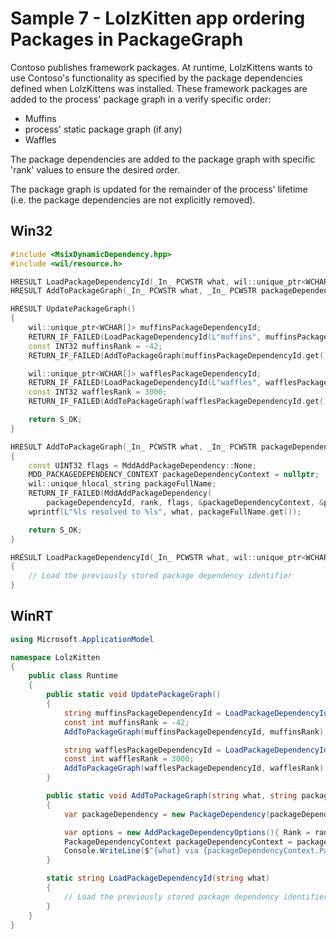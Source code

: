 # Sample 7 - LolzKitten app ordering Packages in PackageGraph

Contoso publishes framework packages. At runtime, LolzKittens wants to use Contoso's functionality as specified by the package dependencies defined when LolzKittens was installed. These framework packages are added to the process' package graph in a verify specific order:
* Muffins
* process' static package graph (if any)
* Waffles

The package dependencies are added to the package graph with specific 'rank' values to ensure the desired order.

The package graph is updated for the remainder of the process' lifetime (i.e. the package dependencies are not explicitly removed).

## Win32

```c++
#include <MsixDynamicDependency.hpp>
#include <wil/resource.h>

HRESULT LoadPackageDependencyId(_In_ PCWSTR what, wil::unique_ptr<WCHAR[]>& packageDependencyId);
HRESULT AddToPackageGraph(_In_ PCWSTR what, _In_ PCWSTR packageDependencyId, INT32 rank);

HRESULT UpdatePackageGraph()
{
    wil::unique_ptr<WCHAR[]> muffinsPackageDependencyId;
    RETURN_IF_FAILED(LoadPackageDependencyId(L"muffins", muffinsPackageDependencyId));
    const INT32 muffinsRank = -42;
    RETURN_IF_FAILED(AddToPackageGraph(muffinsPackageDependencyId.get(), muffinsRank));

    wil::unique_ptr<WCHAR[]> wafflesPackageDependencyId;
    RETURN_IF_FAILED(LoadPackageDependencyId(L"waffles", wafflesPackageDependencyId));
    const INT32 wafflesRank = 3000;
    RETURN_IF_FAILED(AddToPackageGraph(wafflesPackageDependencyId.get(), wafflesRank));

    return S_OK;
}

HRESULT AddToPackageGraph(_In_ PCWSTR what, _In_ PCWSTR packageDependencyId, INT32 rank)
{
    const UINT32 flags = MddAddPackageDependency::None;
    MDD_PACKAGEDEPENDENCY_CONTEXT packageDependencyContext = nullptr;
    wil::unique_hlocal_string packageFullName;
    RETURN_IF_FAILED(MddAddPackageDependency(
        packageDependencyId, rank, flags, &packageDependencyContext, &packageFullName));
    wprintf(L"%ls resolved to %ls", what, packageFullName.get());

    return S_OK;
}

HRESULT LoadPackageDependencyId(_In_ PCWSTR what, wil::unique_ptr<WCHAR[]>& packageDependencyId)
{
    // Load the previously stored package dependency identifier
}
```

## WinRT

```c#
using Microsoft.ApplicationModel

namespace LolzKitten
{
    public class Runtime
    {
        public static void UpdatePackageGraph()
        {
            string muffinsPackageDependencyId = LoadPackageDependencyId(L"muffins");
            const int muffinsRank = -42;
            AddToPackageGraph(muffinsPackageDependencyId, muffinsRank);

            string wafflesPackageDependencyId = LoadPackageDependencyId(L"waffles");
            const int wafflesRank = 3000;
            AddToPackageGraph(wafflesPackageDependencyId, wafflesRank);
        }

        public static void AddToPackageGraph(string what, string packageDependencyId, int rank)
        {
            var packageDependency = new PackageDependency(packageDependencyId);

            var options = new AddPackageDependencyOptions(){ Rank = rank };
            PackageDependencyContext packageDependencyContext = packageDependency.Add(options);
            Console.WriteLine($"{what} via {packageDependencyContext.PackageFullName}");
        }

        static string LoadPackageDependencyId(string what)
        {
            // Load the previously stored package dependency identifier
        }
    }
}
```
